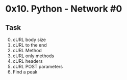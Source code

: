 # 0x10. Python - Network #0

## Task

0. cURL body size
1. cURL to the end
2. cURL Method
3. cURL only methods
4. cURL headers
5. cURL POST parameters
6. Find a peak
